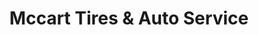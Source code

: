 ---
title: "Mccart Tires & Auto Service"
url: /fort-worth/mccart-tires-und-auto-service/
shop: Autowerkstatt
---